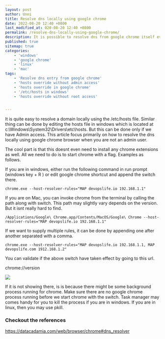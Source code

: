 ```yaml
---
layout: post
author: Unni
title: Resolve dns locally using google chrome
date: 2022-08-20 12:40 +0800
last_modified_at: 020-08-20 12:40 +0800
permalink: /resolve-dns-locally-using-google-chrome/
description: It is possible to resolve dns from google chrome itself even if we dont have admin access to update the hosts file. This comes very handy for developers who want to resolve dns locally and dont have admin access to update hosts file.
published: true
sitemap: true
categories:
    - 'windows'
    - 'google chrome'
    - 'linux'
    - 'mac'
tags:
    - 'Resolve dns entry from google chrome'
    - 'hosts override without admin access'
    - 'hosts override in google chrome'
    - '/etc/hosts in windows'
    - 'hosts override without root access'


---
```


It is quite easy to resolve a domain locally using the /etc/hosts file. Similar thing can be done by editing the hosts file in windows which is located at c:\Windows\System32\Drivers\etc\hosts. But this can be done only if we have Admin access. This article focus primarily on how to resolve the dns locally using google chrome browser when you are not an admin user. 

The cool part is that this doesnt even need to install any chrome extensions as well. All we need to do is to start chrome with a flag. Examples as follows. 

If you are in windows, either run the following command in run prompt (windows key + R ) or edit google chrome shortcut and append the switch there. 


```chrome.exe --host-resolver-rules="MAP devopslife.io 192.168.1.1"```

If you are on Mac, you can invoke chrome from the terminal by calling the path along with switch. This path may slightly vary depends on the version. But it isnt really hard to find. 

```/Applications/Google\ Chrome.app/Contents/MacOS/Google\ Chrome --host-resolver-rules="MAP devopslife.io 192.168.1.1"```

If we want to supply multiple rules, it can be done by appending one after another separated with a comma. 

```chrome.exe --host-resolver-rules="MAP devopslife.io 192.168.1.1, MAP devopslife.com 1912.168.1.2"```



You can validate if the above switch have taken effect by going to this url. 

chrome://version

![](../assets/img/resolve_dns_with_google_chrome_version.png)

If it is not showing there, is is because there might be some background process running for chrome. Make sure there are no google chrome process running before we start chrome with the switch. Task manager may comes handy for you to kill the process if you are in windows. If you are in linux, then you may use pkill. 



### Checkout the references
<p><a href="https://datacadamia.com/web/browser/chrome#dns_resolver" target="_blank" rel="noopener noreferrer"> https://datacadamia.com/web/browser/chrome#dns_resolver</a></p>